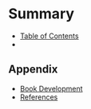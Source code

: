 # Summary


* [Table of Contents](README.md)
* []()

## Appendix
* [Book Development](appendix/dev.md)
* [References](appendix/references.md)